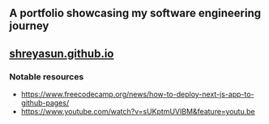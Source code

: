 ## A portfolio showcasing my software engineering journey

## [shreyasun.github.io](https://shreyasun.github.io/)

### Notable resources
- https://www.freecodecamp.org/news/how-to-deploy-next-js-app-to-github-pages/
- https://www.youtube.com/watch?v=sUKptmUVIBM&feature=youtu.be

